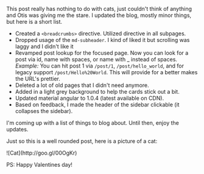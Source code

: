 This post really has nothing to do with cats, just couldn't think of anything and Otis was giving me the stare. I updated the blog, mostly minor things, but here is a short list.

+ Created a `<breadcrumbs>` directive. Utilized directive in all subpages.
+ Dropped usage of the `md-subheader`. I kind of liked it but scrolling was laggy and I didn't like it
+ Revamped post lookup for the focused page. Now you can look for a post via id, name with spaces, or name with _ instead of spaces. _Example:_ You can hit post 1 via `/post/1`, `/post/hello_world`, and for legacy support `/post/Hello%20World`. This will provide for a better makes the URL's prettier.
+ Deleted a lot of old pages that I didn't need anymore.
+ Added in a light grey background to help the cards stick out a bit.
+ Updated material angular to 1.0.4 (latest available on CDN).
+ Based on feedback, I made the header of the sidebar clickable (it collapses the sidebar).

I'm coming up with a list of things to blog about. Until then, enjoy the updates.

Just so this is a well rounded post, here is a picture of a cat:

<div class='middle'>
![Cat](http://goo.gl/00OgKr)
</div>

PS: Happy Valentines day!
